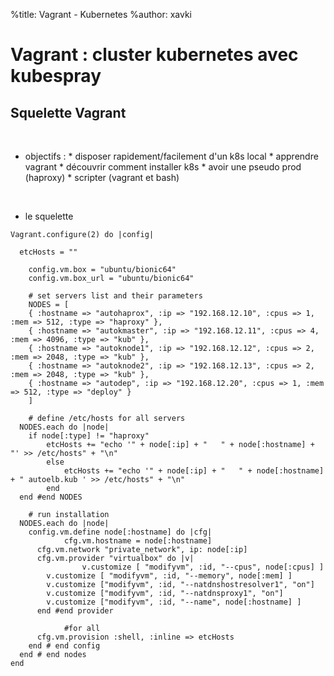 %title: Vagrant - Kubernetes
%author: xavki


# Vagrant : cluster kubernetes avec kubespray

## Squelette Vagrant


<br>


* objectifs :
		* disposer rapidement/facilement d'un k8s local
		* apprendre vagrant
		* découvrir comment installer k8s
		* avoir une pseudo prod (haproxy)
		* scripter (vagrant et bash)


<br>


* le squelette 

```
Vagrant.configure(2) do |config|

  etcHosts = ""

	config.vm.box = "ubuntu/bionic64"
	config.vm.box_url = "ubuntu/bionic64"

	# set servers list and their parameters
	NODES = [
  	{ :hostname => "autohaprox", :ip => "192.168.12.10", :cpus => 1, :mem => 512, :type => "haproxy" },
  	{ :hostname => "autokmaster", :ip => "192.168.12.11", :cpus => 4, :mem => 4096, :type => "kub" },
  	{ :hostname => "autoknode1", :ip => "192.168.12.12", :cpus => 2, :mem => 2048, :type => "kub" },
  	{ :hostname => "autoknode2", :ip => "192.168.12.13", :cpus => 2, :mem => 2048, :type => "kub" },
  	{ :hostname => "autodep", :ip => "192.168.12.20", :cpus => 1, :mem => 512, :type => "deploy" }
	]

	# define /etc/hosts for all servers
  NODES.each do |node|
    if node[:type] != "haproxy"
    	etcHosts += "echo '" + node[:ip] + "   " + node[:hostname] + "' >> /etc/hosts" + "\n"
		else
			etcHosts += "echo '" + node[:ip] + "   " + node[:hostname] + " autoelb.kub ' >> /etc/hosts" + "\n"
		end
  end #end NODES

	# run installation
  NODES.each do |node|
    config.vm.define node[:hostname] do |cfg|
			cfg.vm.hostname = node[:hostname]
      cfg.vm.network "private_network", ip: node[:ip]
      cfg.vm.provider "virtualbox" do |v|
				v.customize [ "modifyvm", :id, "--cpus", node[:cpus] ]
        v.customize [ "modifyvm", :id, "--memory", node[:mem] ]
        v.customize ["modifyvm", :id, "--natdnshostresolver1", "on"]
        v.customize ["modifyvm", :id, "--natdnsproxy1", "on"]
        v.customize ["modifyvm", :id, "--name", node[:hostname] ]
      end #end provider
			
			#for all
      cfg.vm.provision :shell, :inline => etcHosts
    end # end config
  end # end nodes
end 
```
